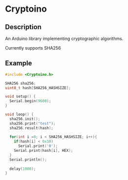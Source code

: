 Cryptoino
==============

## Description

An Arduino library implementing cryptographic algorithms.

Currently supports SHA256

## Example

```cpp
#include <Cryptoino.h>

SHA256 sha256;
uint8_t hash[SHA256_HASHSIZE];

void setup() {
  Serial.begin(9600);
}

void loop() {
  sha256.init();
  sha256.print("test");
  sha256.result(hash);
  
  for(int i =0; i < SHA256_HASHSIZE; i++){
    if(hash[i] < 0x10)
      Serial.print('0');
    Serial.print(hash[i], HEX);
  }
  Serial.println();
  
  delay(1000);
}

```


